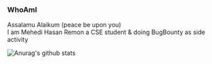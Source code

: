 ### WhoAmI
Assalamu Alaikum (peace be upon you) \
I am Mehedi Hasan Remon a CSE student & doing BugBounty as side activity

![Anurag's github stats](https://github-readme-stats.vercel.app/api?username=remonsec&theme=radical)